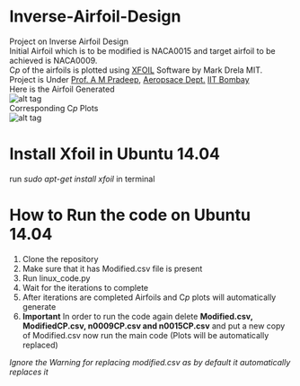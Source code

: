 # Inverse-Airfoil-Design  
Project on Inverse Airfoil Design  
Initial Airfoil which is to be modified is NACA0015 and target airfoil to be achieved is NACA0009.   
C*p* of the airfoils is plotted using [XFOIL](http://web.mit.edu/drela/Public/web/xfoil/) Software by Mark Drela MIT.  
Project is Under [Prof. A M Pradeep](https://www.aero.iitb.ac.in/~ampradeep/), [Aeropsace Dept.](https://www.aero.iitb.ac.in/home/) [IIT Bombay](http://www.iitb.ac.in/)  
Here is the Airfoil Generated  
![alt tag](https://raw.githubusercontent.com/utkarsh17091996/Inverse-Airfoil-Design/master/result.png)  
Corresponding C*p* Plots  
![alt tag](https://raw.githubusercontent.com/utkarsh17091996/Inverse-Airfoil-Design/master/cpresult.png)  
  
# Install Xfoil in Ubuntu 14.04 #  

run *sudo apt-get install xfoil* in terminal   

# How to Run the code on Ubuntu 14.04 #  

1) Clone the repository  
2) Make sure that it has Modified.csv file is present  
3) Run linux_code.py  
4) Wait for the iterations  to complete  
5) After iterations are completed Airfoils and C*p* plots will automatically generate  
6) **Important** In order to run the code again delete **Modified.csv, ModifiedCP.csv, n0009CP.csv and n0015CP.csv** and put a new copy of Modified.csv now run the main code (Plots will be automatically replaced)  

*Ignore the Warning for replacing modified.csv as by default it automatically replaces it*
